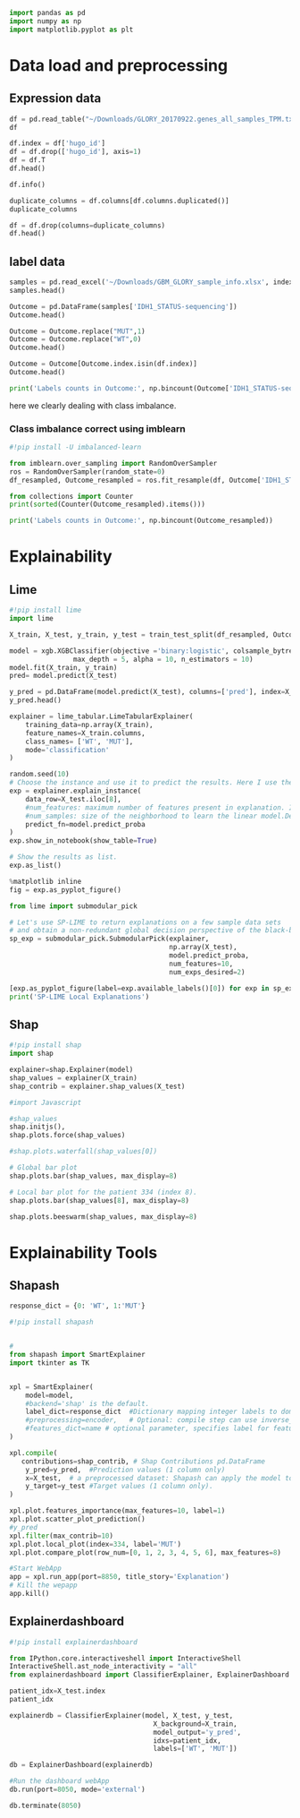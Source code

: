 ```python
import pandas as pd
import numpy as np
import matplotlib.pyplot as plt
```

# Data load and preprocessing 

## Expression data


```python
df = pd.read_table("~/Downloads/GLORY_20170922.genes_all_samples_TPM.txt", sep="\t", index_col=0)
df
```


```python
df.index = df['hugo_id']
df = df.drop(['hugo_id'], axis=1)
df = df.T
df.head()
```


```python
df.info()
```


```python
duplicate_columns = df.columns[df.columns.duplicated()]
duplicate_columns
```


```python
df = df.drop(columns=duplicate_columns)
df.head()
```

## label data 


```python
samples = pd.read_excel('~/Downloads/GBM_GLORY_sample_info.xlsx', index_col=0)
samples.head()
```


```python
Outcome = pd.DataFrame(samples['IDH1_STATUS-sequencing'])
Outcome.head()
```


```python
Outcome = Outcome.replace("MUT",1)
Outcome = Outcome.replace("WT",0)
Outcome.head()
```


```python
Outcome = Outcome[Outcome.index.isin(df.index)]
Outcome.head()
```


```python
print('Labels counts in Outcome:', np.bincount(Outcome['IDH1_STATUS-sequencing']))
```

here we clearly dealing with class imbalance.
### Class imbalance correct using imblearn


```python
#!pip install -U imbalanced-learn
```


```python
from imblearn.over_sampling import RandomOverSampler
ros = RandomOverSampler(random_state=0)
df_resampled, Outcome_resampled = ros.fit_resample(df, Outcome['IDH1_STATUS-sequencing'])
```


```python
from collections import Counter
print(sorted(Counter(Outcome_resampled).items()))
```


```python
print('Labels counts in Outcome:', np.bincount(Outcome_resampled))
```

# Explainability

## Lime


```python
#!pip install lime
import lime 
```


```python
X_train, X_test, y_train, y_test = train_test_split(df_resampled, Outcome_resampled, test_size=0.3, random_state=42)

model = xgb.XGBClassifier(objective ='binary:logistic', colsample_bytree = 0.3, learning_rate = 0.1,
                max_depth = 5, alpha = 10, n_estimators = 10)
model.fit(X_train, y_train)
pred= model.predict(X_test)
```


```python
y_pred = pd.DataFrame(model.predict(X_test), columns=['pred'], index=X_test.index)
y_pred.head()
```


```python
explainer = lime_tabular.LimeTabularExplainer(
    training_data=np.array(X_train),
    feature_names=X_train.columns,
    class_names= ['WT', 'MUT'],
    mode='classification'
)
```


```python
random.seed(10)
# Choose the instance and use it to predict the results. Here I use the 30th (below the 334 patient). 
exp = explainer.explain_instance(
    data_row=X_test.iloc[8], 
    #num_features: maximum number of features present in explanation. I keept default 10.
    #num_samples: size of the neighborhood to learn the linear model.Default 500.
    predict_fn=model.predict_proba
)
exp.show_in_notebook(show_table=True)
```


```python
# Show the results as list.
exp.as_list()
```


```python
%matplotlib inline
fig = exp.as_pyplot_figure()
```


```python
from lime import submodular_pick
```


```python
# Let's use SP-LIME to return explanations on a few sample data sets 
# and obtain a non-redundant global decision perspective of the black-box model
sp_exp = submodular_pick.SubmodularPick(explainer, 
                                        np.array(X_test),
                                        model.predict_proba,
                                        num_features=10,
                                        num_exps_desired=2)   
```


```python
[exp.as_pyplot_figure(label=exp.available_labels()[0]) for exp in sp_exp.sp_explanations]
print('SP-LIME Local Explanations')
```

## Shap


```python
#!pip install shap
import shap
```


```python
explainer=shap.Explainer(model)
shap_values = explainer(X_train)
shap_contrib = explainer.shap_values(X_test)
```


```python
#import Javascript

#shap_values
shap.initjs(),
shap.plots.force(shap_values)
```


```python
#shap.plots.waterfall(shap_values[0])
```


```python
# Global bar plot
shap.plots.bar(shap_values, max_display=8)
```


```python
# Local bar plot for the patient 334 (index 8).
shap.plots.bar(shap_values[8], max_display=8)
```


```python
shap.plots.beeswarm(shap_values, max_display=8)
```

# Explainability Tools

## Shapash


```python
response_dict = {0: 'WT', 1:'MUT'}
```


```python
#!pip install shapash
```


```python

#
from shapash import SmartExplainer
import tkinter as TK


xpl = SmartExplainer(
    model=model,
    #backend='shap' is the default.
    label_dict=response_dict  #Dictionary mapping integer labels to domain names (classification - target values).
    #preprocessing=encoder,   # Optional: compile step can use inverse_transform method
    #features_dict=name # optional parameter, specifies label for features name 
)

xpl.compile(
   contributions=shap_contrib, # Shap Contributions pd.DataFrame
    y_pred=y_pred,  #Prediction values (1 column only)
    x=X_test,  # a preprocessed dataset: Shapash can apply the model to it
    y_target=y_test #Target values (1 column only). 
)

```


```python
xpl.plot.features_importance(max_features=10, label=1)
xpl.plot.scatter_plot_prediction()
#y_pred
xpl.filter(max_contrib=10)
xpl.plot.local_plot(index=334, label='MUT')
xpl.plot.compare_plot(row_num=[0, 1, 2, 3, 4, 5, 6], max_features=8)

```


```python
#Start WebApp
app = xpl.run_app(port=8850, title_story='Explanation')
# Kill the wepapp
app.kill()
```

## Explainerdashboard


```python
#!pip install explainerdashboard
```


```python
from IPython.core.interactiveshell import InteractiveShell
InteractiveShell.ast_node_interactivity = "all"
from explainerdashboard import ClassifierExplainer, ExplainerDashboard
```


```python
patient_idx=X_test.index
patient_idx
```


```python
explainerdb = ClassifierExplainer(model, X_test, y_test, 
                                    X_background=X_train, 
                                    model_output='y_pred',
                                    idxs=patient_idx,
                                    labels=['WT', 'MUT'])
```


```python
db = ExplainerDashboard(explainerdb)
```


```python
#Run the dashboard webApp
db.run(port=8050, mode='external')
```


```python
db.terminate(8050)
```


```python

```


```python

```
